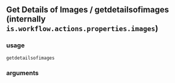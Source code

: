 
## Get Details of Images / getdetailsofimages (internally `is.workflow.actions.properties.images`)


### usage
`getdetailsofimages `

### arguments

